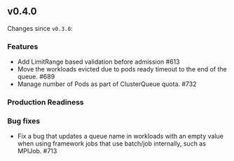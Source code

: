 ## v0.4.0

Changes since `v0.3.0`:

### Features

- Add LimitRange based validation before admission #613
- Move the workloads evicted due to pods ready timeout to the end of the queue. #689
- Manage number of Pods as part of ClusterQueue quota. #732

### Production Readiness


### Bug fixes

- Fix a bug that updates a queue name in workloads with an empty value when using framework jobs that use batch/job internally, such as MPIJob. #713 
